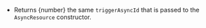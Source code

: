 
* Returns {number} the same `triggerAsyncId` that is passed to the `AsyncResource`
constructor.

[`Hook Callbacks`]: #async_hooks_hook_callbacks
